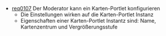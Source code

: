 * [req0107](https://github.com/PolitAktiv/politaktiv-requirements/tree/master/de/requirements/req0107.md) Der Moderator kann ein Karten-Portlet konfigurieren
  * Die Einstellungen wirken auf die Karten-Portlet Instanz
  * Eigenschaften einer Karten-Portlet Instantz sind: Name, Kartenzentrum und Vergrößerungsstufe